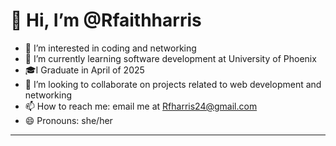 # 👋 Hi, I’m @Rfaithharris

- 👀 I’m interested in coding and networking
- 🌱 I’m currently learning software development at University of Phoenix
- 🎓I Graduate in April of 2025
- 💞️ I’m looking to collaborate on projects related to web development and networking
- 📫 How to reach me: email me at Rfharris24@gmail.com
- 😄 Pronouns: she/her

---

